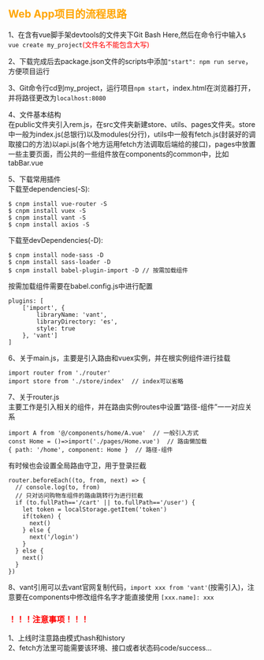 ## <font color='orange'>Web App项目的流程思路</font>  

1、在含有vue脚手架devtools的文件夹下Git Bash Here,然后在命令行中输入`$ vue create my_project`<font color='red'>(文件名不能包含大写)</font>  

2、下载完成后去package.json文件的scripts中添加`"start": npm run serve`，方便项目运行  

3、Git命令行cd到my_project，运行项目`npm start`，index.html在浏览器打开，并将路径更改为`localhost:8080`  

4、文件基本结构  
在public文件夹引入rem.js，在src文件夹新建store、utils、pages文件夹。store中一般为index.js(总银行)以及modules(分行)，utils中一般有fetch.js(封装好的调取接口的方法)以api.js(各个地方运用fetch方法调取后端给的接口)，pages中放置一些主要页面，而公共的一些组件放在components的common中，比如tabBar.vue  

5、下载常用插件  
下载至dependencies(-S):
```
$ cnpm install vue-router -S
$ cnpm install vuex -S
$ cnpm install vant -S
$ cnpm install axios -S
```  
下载至devDependencies(-D):
```
$ cnpm install node-sass -D
$ cnpm install sass-loader -D
$ cnpm install babel-plugin-import -D // 按需加载组件
```
按需加载组件需要在babel.config.js中进行配置  
```
plugins: [
    ['import', {
        libraryName: 'vant',
        libraryDirectory: 'es',
        style: true
    }, 'vant']
]
```  

6、关于main.js，主要是引入路由和vuex实例，并在根实例组件进行挂载  
```
import router from './router'
import store from './store/index'  // index可以省略
```

7、关于router.js  
主要工作是引入相关的组件，并在路由实例routes中设置“路径-组件”一一对应关系  
```
import A from '@/components/home/A.vue'  // 一般引入方式  
const Home = ()=>import('./pages/Home.vue')  // 路由懒加载  
{ path: '/home', component: Home }  // 路径-组件
```  
有时候也会设置全局路由守卫，用于登录拦截  
```
router.beforeEach((to, from, next) => {
  // console.log(to, from)
  // 只对访问购物车组件的路由跳转行为进行拦截
  if (to.fullPath=='/cart' || to.fullPath=='/user') {
    let token = localStorage.getItem('token')
    if(token) {
      next()
    } else {
      next('/login')
    }
  } else {
    next()
  }
})
```

8、vant引用可以去vant官网复制代码，`import xxx from 'vant'`(按需引入)，注意要在components中修改组件名字才能直接使用 `[xxx.name]: xxx`  

### <font color='red'>！！！注意事项！！！</font>
1、上线时注意路由模式hash和history  
2、fetch方法里可能需要该环境、接口或者状态码code/success...